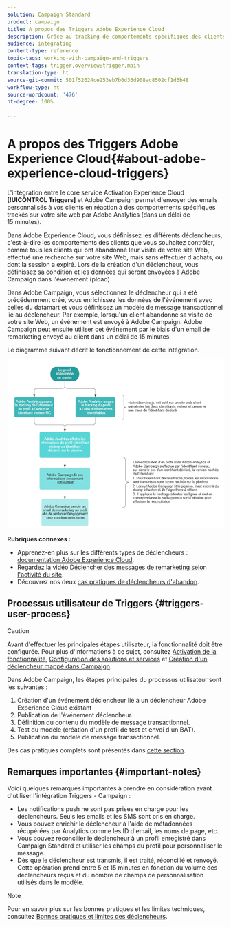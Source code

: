 ```yaml
---
solution: Campaign Standard
product: campaign
title: A propos des Triggers Adobe Experience Cloud
description: Grâce au tracking de comportements spécifiques des clients avec Adobe Analytics, vous pouvez maintenant leur envoyer des emails personnalisés dans Adobe Campaign.
audience: integrating
content-type: reference
topic-tags: working-with-campaign-and-triggers
context-tags: trigger,overview;trigger,main
translation-type: ht
source-git-commit: 501f52624ce253eb7b0d36d908ac8502cf1d3b48
workflow-type: ht
source-wordcount: '476'
ht-degree: 100%

---
```



# A propos des Triggers Adobe Experience Cloud{#about-adobe-experience-cloud-triggers}

L&#39;intégration entre le core service Activation Experience Cloud **[!UICONTROL Triggers]** et Adobe Campaign permet d&#39;envoyer des emails personnalisés à vos clients en réaction à des comportements spécifiques trackés sur votre site web par Adobe Analytics (dans un délai de 15 minutes).

Dans Adobe Experience Cloud, vous définissez les différents déclencheurs, c&#39;est-à-dire les comportements des clients que vous souhaitez contrôler, comme tous les clients qui ont abandonné leur visite de votre site Web, effectué une recherche sur votre site Web, mais sans effectuer d&#39;achats, ou dont la session a expiré. Lors de la création d&#39;un déclencheur, vous définissez sa condition et les données qui seront envoyées à Adobe Campaign dans l&#39;événement (pload). 

Dans Adobe Campaign, vous sélectionnez le déclencheur qui a été précédemment créé, vous enrichissez les données de l&#39;événement avec celles du datamart et vous définissez un modèle de message transactionnel lié au déclencheur. Par exemple, lorsqu&#39;un client abandonne sa visite de votre site Web, un événement est envoyé à Adobe Campaign. Adobe Campaign peut ensuite utiliser cet événement par le biais d&#39;un email de remarketing envoyé au client dans un délai de 15 minutes.

Le diagramme suivant décrit le fonctionnement de cette intégration.

![](assets/triggers_diagram.png)

**Rubriques connexes :**

* Apprenez-en plus sur les différents types de déclencheurs : [documentation Adobe Experience Cloud](https://docs.adobe.com/content/help/fr-FR/core-services/interface/activation/triggers.html).
* Regardez la vidéo [Déclencher des messages de remarketing selon l&#39;activité du site](https://helpx.adobe.com/fr/marketing-cloud/how-to/email-marketing.html#step-two).
* Découvrez nos deux [cas pratiques de déclencheurs d&#39;abandon](../../integrating/using/abandonment-triggers-use-cases.md).

## Processus utilisateur de Triggers     {#triggers-user-process}

>[!CAUTION]
>
>Avant d&#39;effectuer les principales étapes utilisateur, la fonctionnalité doit être configurée. Pour plus d&#39;informations à ce sujet, consultez [Activation de la fonctionnalité](../../integrating/using/configuring-triggers-in-experience-cloud.md#activating-the-functionality), [Configuration des solutions et services](../../integrating/using/configuring-triggers-in-experience-cloud.md#configuring-solutions-and-services) et [Création d&#39;un déclencheur mappé dans Campaign](../../integrating/using/using-triggers-in-campaign.md#creating-a-mapped-trigger-in-campaign).

Dans Adobe Campaign, les étapes principales du processus utilisateur sont les suivantes :

1. Création d&#39;un événement déclencheur lié à un déclencheur Adobe Experience Cloud existant
1. Publication de l&#39;événement déclencheur.
1. Définition du contenu du modèle de message transactionnel.
1. Test du modèle (création d&#39;un profil de test et envoi d&#39;un BAT).
1. Publication du modèle de message transactionnel.

Des cas pratiques complets sont présentés dans [cette section](../../integrating/using/abandonment-triggers-use-cases.md).

## Remarques importantes {#important-notes}

Voici quelques remarques importantes à prendre en considération avant d&#39;utiliser l&#39;intégration Triggers - Campaign :

* Les notifications push ne sont pas prises en charge pour les déclencheurs. Seuls les emails et les SMS sont pris en charge.
* Vous pouvez enrichir le déclencheur à l&#39;aide de métadonnées récupérées par Analytics comme les ID d&#39;email, les noms de page, etc.
* Vous pouvez réconcilier le déclencheur à un profil enregistré dans Campaign Standard et utiliser les champs du profil pour personnaliser le message.
* Dès que le déclencheur est transmis, il est traité, réconcilié et renvoyé. Cette opération prend entre 5 et 15 minutes en fonction du volume des déclencheurs reçus et du nombre de champs de personnalisation utilisés dans le modèle.

>[!NOTE]
>
>Pour en savoir plus sur les bonnes pratiques et les limites techniques, consultez [Bonnes pratiques et limites des déclencheurs](../../integrating/using/configuring-triggers-in-experience-cloud.md#triggers-best-practices-and-limitations).

